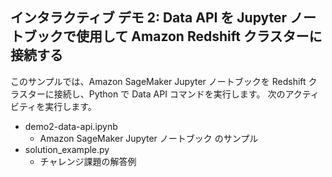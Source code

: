 ## インタラクティブ デモ 2: Data API を Jupyter ノートブックで使用して Amazon Redshift クラスターに接続する
このサンプルでは、Amazon SageMaker Jupyter ノートブックを Redshift クラスターに接続し、Python で Data API コマンドを実行します。 次のアクティビティを実行します。

- demo2-data-api.ipynb
    - Amazon SageMaker Jupyter ノートブック のサンプル
- solution_example.py
    - チャレンジ課題の解答例